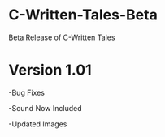 # C-Written-Tales-Beta

Beta Release of C-Written Tales


# Version 1.01

-Bug Fixes

-Sound Now Included

-Updated Images

